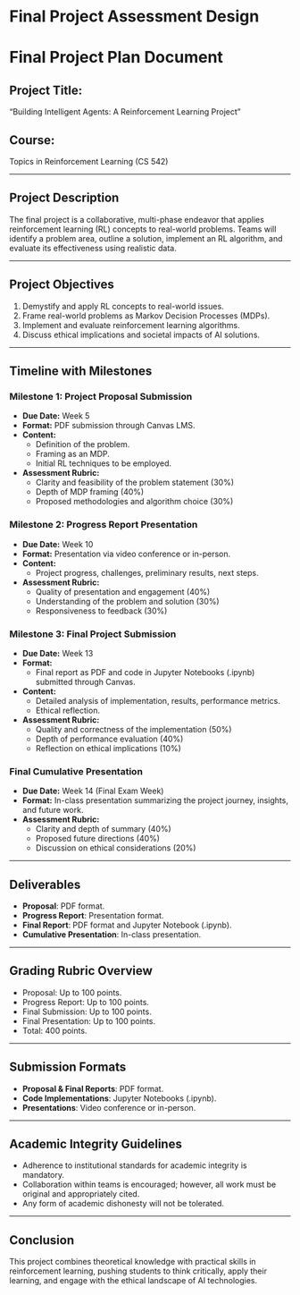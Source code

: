 Final Project Assessment Design
===============================

# Final Project Plan Document

## Project Title:
“Building Intelligent Agents: A Reinforcement Learning Project”

## Course:
Topics in Reinforcement Learning (CS 542)

---

## Project Description
The final project is a collaborative, multi-phase endeavor that applies reinforcement learning (RL) concepts to real-world problems. Teams will identify a problem area, outline a solution, implement an RL algorithm, and evaluate its effectiveness using realistic data.

---

## Project Objectives
1. Demystify and apply RL concepts to real-world issues.
2. Frame real-world problems as Markov Decision Processes (MDPs).
3. Implement and evaluate reinforcement learning algorithms.
4. Discuss ethical implications and societal impacts of AI solutions.

---

## Timeline with Milestones

### Milestone 1: Project Proposal Submission
- **Due Date:** Week 5
- **Format:** PDF submission through Canvas LMS.
- **Content:**
  - Definition of the problem.
  - Framing as an MDP.
  - Initial RL techniques to be employed.
- **Assessment Rubric:**
  - Clarity and feasibility of the problem statement (30%)
  - Depth of MDP framing (40%)
  - Proposed methodologies and algorithm choice (30%)

### Milestone 2: Progress Report Presentation
- **Due Date:** Week 10
- **Format:** Presentation via video conference or in-person.
- **Content:**
  - Project progress, challenges, preliminary results, next steps.
- **Assessment Rubric:**
  - Quality of presentation and engagement (40%)
  - Understanding of the problem and solution (30%)
  - Responsiveness to feedback (30%)

### Milestone 3: Final Project Submission
- **Due Date:** Week 13
- **Format:**
  - Final report as PDF and code in Jupyter Notebooks (.ipynb) submitted through Canvas.
- **Content:**
  - Detailed analysis of implementation, results, performance metrics.
  - Ethical reflection.
- **Assessment Rubric:**
  - Quality and correctness of the implementation (50%)
  - Depth of performance evaluation (40%)
  - Reflection on ethical implications (10%)

### Final Cumulative Presentation
- **Due Date:** Week 14 (Final Exam Week)
- **Format:** In-class presentation summarizing the project journey, insights, and future work.
- **Assessment Rubric:**
  - Clarity and depth of summary (40%)
  - Proposed future directions (40%)
  - Discussion on ethical considerations (20%)

---

## Deliverables
- **Proposal**: PDF format.
- **Progress Report**: Presentation format.
- **Final Report**: PDF format and Jupyter Notebook (.ipynb).
- **Cumulative Presentation**: In-class presentation.

---

## Grading Rubric Overview
- Proposal: Up to 100 points.
- Progress Report: Up to 100 points.
- Final Submission: Up to 100 points.
- Final Presentation: Up to 100 points.
- Total: 400 points.

---

## Submission Formats
- **Proposal & Final Reports**: PDF format.
- **Code Implementations**: Jupyter Notebooks (.ipynb).
- **Presentations**: Video conference or in-person.

---

## Academic Integrity Guidelines
- Adherence to institutional standards for academic integrity is mandatory.
- Collaboration within teams is encouraged; however, all work must be original and appropriately cited.
- Any form of academic dishonesty will not be tolerated. 

---

## Conclusion
This project combines theoretical knowledge with practical skills in reinforcement learning, pushing students to think critically, apply their learning, and engage with the ethical landscape of AI technologies.